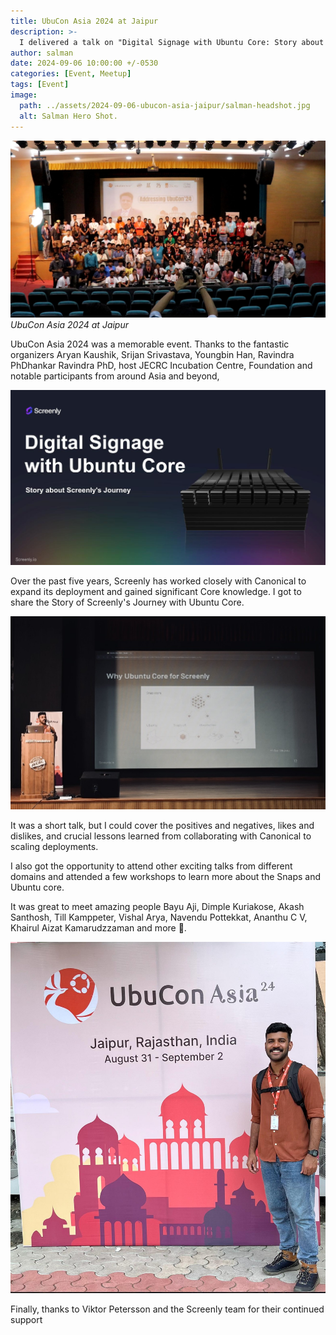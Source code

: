 ```yaml
---
title: UbuCon Asia 2024 at Jaipur
description: >-
  I delivered a talk on "Digital Signage with Ubuntu Core: Story about Screenly's Journey".
author: salman
date: 2024-09-06 10:00:00 +/-0530
categories: [Event, Meetup]
tags: [Event]
image:
  path: ../assets/2024-09-06-ubucon-asia-jaipur/salman-headshot.jpg
  alt: Salman Hero Shot.
---
```



![Group Photo](../assets/2024-09-06-ubucon-asia-jaipur/groupPhoto.jpeg)
_UbuCon Asia 2024 at Jaipur_

UbuCon Asia 2024 was a memorable event. Thanks to the fantastic organizers Aryan Kaushik, Srijan Srivastava, Youngbin Han, Ravindra PhDhankar Ravindra PhD, host JECRC Incubation Centre, Foundation and notable participants from around Asia and beyond,

![Screenly Slide](../assets/2024-09-06-ubucon-asia-jaipur/ScreenlySlide.jpg)

Over the past five years, Screenly has worked closely with Canonical to expand its deployment and gained significant Core knowledge. I got to share the Story of Screenly's Journey with Ubuntu Core. 

![Screenly Slide](../assets/2024-09-06-ubucon-asia-jaipur/Screenlyppt.jpg)

It was a short talk, but I could cover the positives and negatives, likes and dislikes, and crucial lessons learned from collaborating with Canonical to scaling deployments. 

I also got the opportunity to attend other exciting talks from different domains and attended a few workshops to learn more about the Snaps and Ubuntu core. 


It was great to meet amazing people Bayu Aji, Dimple Kuriakose, Akash Santhosh, Till Kamppeter, Vishal Arya, Navendu Pottekkat, Ananthu C V, Khairul Aizat Kamarudzzaman and more 🎉. 

![](../assets/2024-09-06-ubucon-asia-jaipur/salmanPhoto.jpg)

Finally, thanks to Viktor Petersson and the Screenly team for their continued support
